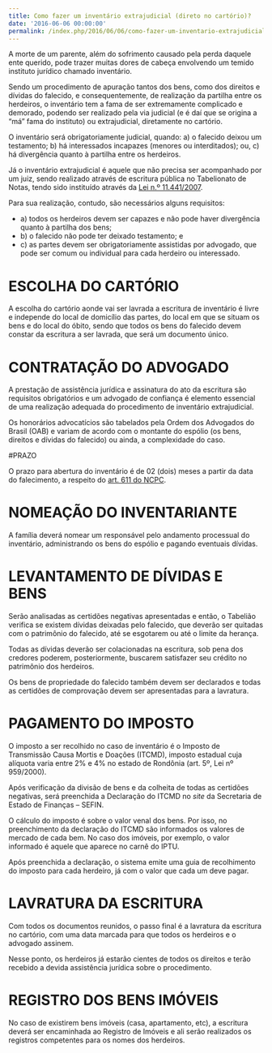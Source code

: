 ```yaml
---
title: Como fazer um inventário extrajudicial (direto no cartório)?
date: '2016-06-06 00:00:00'
permalink: /index.php/2016/06/06/como-fazer-um-inventario-extrajudicial-direto-no-cartorio/
---
```

A morte de um parente, além do sofrimento causado pela perda daquele ente querido, pode trazer muitas dores de cabeça envolvendo um temido instituto jurídico chamado inventário.

Sendo um procedimento de apuração tantos dos bens, como dos direitos e dívidas do falecido, e consequentemente, de realização da partilha entre os herdeiros, o inventário tem a fama de ser extremamente complicado e demorado, podendo ser realizado pela via judicial (e é daí que se origina a “má” fama do instituto) ou extrajudicial, diretamente no cartório.

O inventário será obrigatoriamente judicial, quando: a) o falecido deixou um testamento; b) há interessados incapazes (menores ou interditados); ou, c) há divergência quanto à partilha entre os herdeiros.

Já o inventário extrajudicial é aquele que não precisa ser acompanhado por um juiz, sendo realizado através de escritura pública no Tabelionato de Notas, tendo sido instituído através da [Lei n.º 11.441/2007](http://www.planalto.gov.br/ccivil_03/_ato2007-2010/2007/lei/l11441.htm).

Para sua realização, contudo, são necessários alguns requisitos:
* a) todos os herdeiros devem ser capazes e não pode haver divergência quanto à partilha dos bens;
* b) o falecido não pode ter deixado testamento; e
* c) as partes devem ser obrigatoriamente assistidas por advogado, que pode ser comum ou individual para cada herdeiro ou interessado.

# ESCOLHA DO CARTÓRIO

A escolha do cartório aonde vai ser lavrada a escritura de inventário é livre e independe do local de domicílio das partes, do local em que se situam os bens e do local do óbito, sendo que todos os bens do falecido devem constar da escritura a ser lavrada, que será um documento único.

# CONTRATAÇÃO DO ADVOGADO

A prestação de assistência jurídica e assinatura do ato da escritura são requisitos obrigatórios e um advogado de confiança é elemento essencial de uma realização adequada do procedimento de inventário extrajudicial.

Os honorários advocatícios são tabelados pela Ordem dos Advogados do Brasil (OAB) e variam de acordo com o montante do espólio (os bens, direitos e dívidas do falecido) ou ainda, a complexidade do caso.

#PRAZO

O prazo para abertura do inventário é de 02 (dois) meses a partir da data do falecimento, a respeito do [art. 611 do NCPC](http://www.planalto.gov.br/ccivil_03/_ato2015-2018/2015/lei/l13105.htm#art611).

# NOMEAÇÃO DO INVENTARIANTE

A família deverá nomear um responsável pelo andamento processual do inventário, administrando os bens do espólio e pagando eventuais dívidas.

# LEVANTAMENTO DE DÍVIDAS E BENS

Serão analisadas as certidões negativas apresentadas e então, o Tabelião verifica se existem dívidas deixadas pelo falecido, que deverão ser quitadas com o patrimônio do falecido, até se esgotarem ou até o limite da herança.

Todas as dívidas deverão ser colacionadas na escritura, sob pena dos credores poderem, posteriormente, buscarem satisfazer seu crédito no patrimônio dos herdeiros.

Os bens de propriedade do falecido também devem ser declarados e todas as certidões de comprovação devem ser apresentadas para a lavratura.

# PAGAMENTO DO IMPOSTO

O imposto a ser recolhido no caso de inventário é o Imposto de Transmissão Causa Mortis e Doações (ITCMD), imposto estadual cuja alíquota varia entre 2% e 4% no estado de Rondônia (art. 5º, Lei nº 959/2000).

Após verificação da divisão de bens e da colheita de todas as certidões negativas, será preenchida a Declaração do ITCMD no <em>site</em> da Secretaria de Estado de Finanças – SEFIN.

O cálculo do imposto é sobre o valor venal dos bens. Por isso, no preenchimento da declaração do ITCMD são informados os valores de mercado de cada bem. No caso dos imóveis, por exemplo, o valor informado é aquele que aparece no carnê do IPTU.

Após preenchida a declaração, o sistema emite uma guia de recolhimento do imposto para cada herdeiro, já com o valor que cada um deve pagar.

# LAVRATURA DA ESCRITURA

Com todos os documentos reunidos, o passo final é a lavratura da escritura no cartório, com uma data marcada para que todos os herdeiros e o advogado assinem.

Nesse ponto, os herdeiros já estarão cientes de todos os direitos e terão recebido a devida assistência jurídica sobre o procedimento.

# REGISTRO DOS BENS IMÓVEIS

No caso de existirem bens imóveis (casa, apartamento, etc), a escritura deverá ser encaminhada ao Registro de Imóveis e ali serão realizados os registros competentes para os nomes dos herdeiros.
